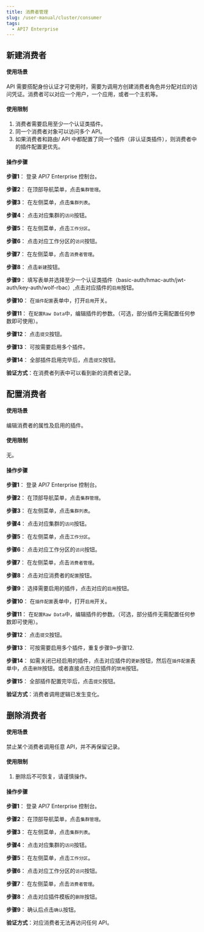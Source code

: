 ```yaml
---
title: 消费者管理
slug: /user-manual/cluster/consumer
tags:
  - API7 Enterprise
---
```


## 新建消费者
#### 使用场景

API 需要搭配身份认证才可使用时，需要为调用方创建消费者角色并分配对应的访问凭证。消费者可以对应一个用户，一个应用，或者一个主机等。

#### 使用限制

1. 消费者需要启用至少一个认证类插件。
2. 同一个消费者对象可以访问多个 API。
3. 如果消费者和路由/ API 中都配置了同一个插件（非认证类插件），则消费者中的插件配置更优先。

#### 操作步骤

**步骤1**： 登录 API7 Enterprise 控制台。

**步骤2**： 在顶部导航菜单，点击`集群管理`。

**步骤3**： 在左侧菜单，点击`集群列表`。

**步骤4**： 点击对应集群的`访问`按钮。

**步骤5**： 在左侧菜单，点击`工作分区`。

**步骤6**： 点击对应工作分区的`访问`按钮。

**步骤7**： 在左侧菜单，点击`消费者管理`。

**步骤8**： 点击`新建`按钮。

**步骤9**： 填写表单并选择至少一个认证类插件（basic-auth/hmac-auth/jwt-auth/key-auth/wolf-rbac）,点击对应插件的`启用`按钮。

**步骤10**： 在`插件配置`表单中，打开`启用`开关。

**步骤11**： 在`配置Raw Data`中，编辑插件的参数。（可选，部分插件无需配置任何参数即可使用）。

**步骤12**： 点击`提交`按钮。

**步骤13**： 可按需要启用多个插件。

**步骤14**： 全部插件启用完毕后，点击`提交`按钮。

**验证方式**：在消费者列表中可以看到新的消费者记录。

## 配置消费者
#### 使用场景

编辑消费者的属性及启用的插件。

#### 使用限制

无。

#### 操作步骤

**步骤1**： 登录 API7 Enterprise 控制台。

**步骤2**： 在顶部导航菜单，点击`集群管理`。

**步骤3**： 在左侧菜单，点击`集群列表`。

**步骤4**： 点击对应集群的`访问`按钮。

**步骤5**： 在左侧菜单，点击`工作分区`。

**步骤6**： 点击对应工作分区的`访问`按钮。

**步骤7**： 在左侧菜单，点击`消费者管理`。

**步骤8**： 点击对应消费者的`配置`按钮。

**步骤9**： 选择需要启用的插件，点击对应的`启用`按钮。

**步骤10**： 在`插件配置`表单中，打开`启用`开关。

**步骤11**： 在`配置Raw Data`中，编辑插件的参数。（可选，部分插件无需配置任何参数即可使用）。

**步骤12**： 点击`提交`按钮。

**步骤13**： 可按需要启用多个插件，重复步骤9~步骤12.

**步骤14**： 如需关闭已经启用的插件，点击对应插件的`更新`按钮，然后在`插件配置`表单中，点击`删除`按钮。或者直接点击对应插件的`禁用`按钮。

**步骤15**： 全部插件配置完毕后，点击`提交`按钮。

**验证方式**：消费者调用逻辑已发生变化。

## 删除消费者
#### 使用场景

禁止某个消费者调用任意 API，并不再保留记录。

#### 使用限制

1. 删除后不可恢复，请谨慎操作。

#### 操作步骤

**步骤1**： 登录 API7 Enterprise 控制台。

**步骤2**： 在顶部导航菜单，点击`集群管理`。

**步骤3**： 在左侧菜单，点击`集群列表`。

**步骤4**： 点击对应集群的`访问`按钮。

**步骤5**： 在左侧菜单，点击`工作分区`。

**步骤6**： 点击对应工作分区的`访问`按钮。

**步骤7**： 在左侧菜单，点击`消费者管理`。

**步骤8**： 点击对应插件模板的`删除`按钮。

**步骤9**： 确认后点击`确认`按钮。

**验证方式**：对应消费者无法再访问任何 API。